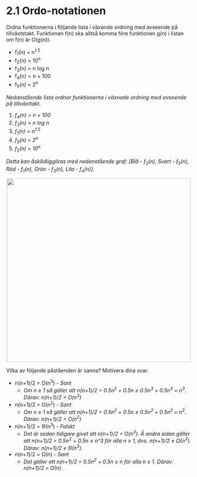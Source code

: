# 2.1 Ordo-notationen
Ordna funktionerna i följande lista i växande ordning med avseende på tillväxtstakt. Funktionen f(n) ska alltså komma före funktionen g(n) i listan om f(n) är O(g(n)).
- f<sub>1</sub>(n) = n<sup>1.5</sup>
- f<sub>2</sub>(n) = 10<sup>n</sup>
- f<sub>3</sub>(n) = n log n
- f<sub>4</sub>(n) = n + 100
- f<sub>5</sub>(n) = 2<sup>n</sup>

*Nedanstående lista ordnar funktionerna i växnade ordning med avseende på tillväxttakt.* 
1. *f<sub>4</sub>(n) = n + 100*
2. *f<sub>3</sub>(n) = n log n*
3. *f<sub>1</sub>(n) = n<sup>1.5</sup>*
4. *f<sub>5</sub>(n) = 2<sup>n</sup>*
5. *f<sub>2</sub>(n) = 10<sup>n</sup>*

*Detta kan åskådliggöras med nedanstående graf: [Blå - f<sub>2</sub>(n), Svart - f<sub>5</sub>(n),
Röd - f<sub>1</sub>(n), Grön - f<sub>3</sub>(n), Lila - f<sub>4</sub>(n)]*.
<p align="center">
  <img width="500" height="500" src="https://gits-15.sys.kth.se/grudat20/raymondw-ovn2/blob/master/graph.png">
</p>

Vilka av följande påståenden är sanna? Motivera dina svar.
- n(n+1)/2 = O(n<sup>3</sup>) - *Sant* 
  - *Om n ≥ 1 så gäller att n(n+1)/2 = 0.5n<sup>2</sup> + 0.5n ≤ 0.5n<sup>3</sup> + 0.5n<sup>3</sup> 
  = n<sup>3</sup>. Därav: n(n+1)/2 = O(n<sup>3</sup>)* 
- n(n+1)/2 = O(n<sup>2</sup>) - *Sant* 
  - *Om n ≥ 1 så gäller att n(n+1)/2 = 0.5n<sup>2</sup> + 0.5n ≤ 0.5n<sup>2</sup> + 0.5n<sup>2</sup> 
  = n<sup>2</sup>. Därav: n(n+1)/2 = O(n<sup>2</sup>)* 
- n(n+1)/2 = &Theta;(n<sup>3</sup>) - *Falskt*
  - *Det är sedan tidigare givet att n(n+1)/2 = O(n<sup>3</sup>). Å andra sidan gäller att n(n+1)/2 = 0.5n<sup>2</sup> + 0.5n ≤ n^3 för alla n ≥ 1, dvs. n(n+1)/2 ≠ &Omega;(n<sup>3</sup>). Därav: n(n+1)/2 ≠ &Theta;(n<sup>3</sup>).*
- n(n+1)/2 = &Omega;(n) - *Sant*
  - *Det gäller att n(n+1)/2 = 0.5n<sup>2</sup> + 0.5n ≥ n för alla n ≥ 1. Därav: n(n+1)/2 = &Omega;(n).*




